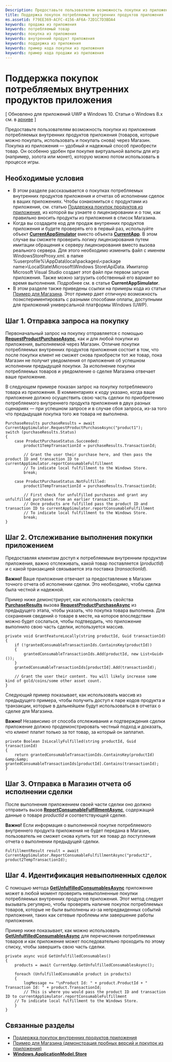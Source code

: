 ```yaml
---
Description: Предоставьте пользователям возможность покупки из приложения потребляемых внутренних продуктов приложения (товаров, которые можно покупать, использовать и покупать снова) через Магазин. Покупка из приложения — удобный и надежный способ приобрести товар.
title: Поддержка покупок потребляемых внутренних продуктов приложения
ms.assetid: F79EE369-ACFC-4156-AF6A-72D1C7D3BDA4
keywords: продажа из приложения
keywords: потребляемый товар
keywords: покупка из приложения
keywords: внутренний продукт приложения
keywords: поддержка из приложения
keywords: пример кода покупки из приложения
keywords: пример кода продажи из приложения
---
```


# Поддержка покупок потребляемых внутренних продуктов приложения


\[ Обновлено для приложений UWP в Windows 10. Статьи о Windows 8.x см. в [архиве](http://go.microsoft.com/fwlink/p/?linkid=619132) \]

Предоставьте пользователям возможность покупки из приложения потребляемых внутренних продуктов приложения (товаров, которые можно покупать, использовать и покупать снова) через Магазин. Покупка из приложения — удобный и надежный способ приобрести товар. Он особенно удобен при покупке виртуальной валюты для игр (например, золота или монет), которую можно потом использовать в процессе игры.

## Необходимые условия

-   В этом разделе рассказывается о покупках потребляемых внутренних продуктов приложения и отчетах об исполнении сделок в ваших приложениях. Чтобы ознакомиться с продуктами из приложения, см. статью [Поддержка покупок продуктов из приложения](enable-in-app-product-purchases.md), из которой вы узнаете о лицензировании и о том, как правильно вносить продукты из приложения в список Магазина.
-   Когда вы создадите код для продаж внутренних продуктов приложения и будете проверять его в первый раз, используйте объект [**CurrentAppSimulator**](https://msdn.microsoft.com/library/windows/apps/hh779766) вместо объекта [**CurrentApp**](https://msdn.microsoft.com/library/windows/apps/hh779765). В этом случае вы сможете проверить логику лицензирования путем имитации обращения к серверу лицензирования вместо вызова реального сервера. Для этого необходимо изменить файл с именем WindowsStoreProxy.xml. в папке %userprofile%\\AppData\\local\\packages\\&lt;package name&gt;\\LocalState\\Microsoft\\Windows Store\\ApiData. Имитатор Microsoft Visual Studio создает этот файл при первом запуске приложения. Также можно загрузить собственный его вариант во время выполнения. Подробнее см. в статье **CurrentAppSimulator**.
-   В этом разделе также приведены ссылки на примеры кода из статьи [Пример для Магазина](http://go.microsoft.com/fwlink/p/?LinkID=627610). Этот пример дает отличную возможность поэкспериментировать с разными способами оплаты, доступными для приложений универсальной платформы Windows (UWP).

## Шаг 1. Отправка запроса на покупку

Первоначальный запрос на покупку отправляется с помощью [**RequestProductPurchaseAsync**](https://msdn.microsoft.com/library/windows/apps/dn263381), как и для любой покупки из приложения, выполняемой через Магазин. Отличие покупки потребляемых внутренних продуктов приложения состоит в том, что после покупки клиент не сможет снова приобрести тот же товар, пока Магазин не получит уведомления от приложения об успешном исполнении предыдущей покупки. За исполнение покупки потребляемых товаров и уведомление о сделке Магазина отвечает ваше приложение.

В следующем примере показан запрос на покупку потребляемого товара из приложения. В комментариях к коду указано, когда ваше приложение должно осуществить свою часть сделки по приобретению потребляемого внутреннего продукта приложения в двух разных сценариях — при успешном запросе и в случае сбоя запроса, из-за того что предыдущая покупка того же товара не выполнена.

```CSharp
PurchaseResults purchaseResults = await CurrentAppSimulator.RequestProductPurchaseAsync("product1");
switch (purchaseResults.Status)
{
    case ProductPurchaseStatus.Succeeded:
        product1TempTransactionId = purchaseResults.TransactionId;

        // Grant the user their purchase here, and then pass the product ID and transaction ID to currentAppSimulator.reportConsumableFulfillment
        // To indicate local fulfillment to the Windows Store.
        break;

    case ProductPurchaseStatus.NotFulfilled:
        product1TempTransactionId = purchaseResults.TransactionId;

        // First check for unfulfilled purchases and grant any unfulfilled purchases from an earlier transaction.
        // Once products are fulfilled pass the product ID and transaction ID to currentAppSimulator.reportConsumableFulfillment
        // To indicate local fulfillment to the Windows Store.
        break;
}
```

## Шаг 2. Отслеживание выполнения покупки приложением

Предоставляя клиентам доступ к потребляемым внутренним продуктам приложения, важно отслеживать, какой товар поставляется (*productId*) и с какой транзакцией связывается эта поставка (*transactionId*).

**Важно!** Ваше приложение отвечает за предоставление в Магазин точного отчета об исполнении сделки. Это необходимо, чтобы сделка была честной и надежной.

Пример ниже демонстрирует, как использовать свойства [**PurchaseResults**](https://msdn.microsoft.com/library/windows/apps/dn263392) вызова [**RequestProductPurchaseAsync**](https://msdn.microsoft.com/library/windows/apps/dn263381) из предыдущего этапа, чтобы указать, что покупка товара выполнена. Для сохранения сведений о товаре в месте, на которое впоследствии можно будет сослаться, чтобы подтвердить, что приложение выполнило свою часть сделки, используется массив.

```CSharp
private void GrantFeatureLocally(string productId, Guid transactionId)
{
    if (!grantedConsumableTransactionIds.ContainsKey(productId))
    {
        grantedConsumableTransactionIds.Add(productId, new List<Guid>());
    }
    grantedConsumableTransactionIds[productId].Add(transactionId);

    // Grant the user their content. You will likely increase some kind of gold/coins/some other asset count.
}
```

Следующий пример показывает, как использовать массив из предыдущего примера, чтобы получить доступ к паре кодов продукта и транзакции, которые в дальнейшем будут использоваться в отчетах о сделке для Магазина.

**Важно!** Независимо от способа отслеживания и подтверждения сделки приложение должно продемонстрировать честный подход и доказать, что клиент платит только за тот товар, за который он заплатил.

```CSharp
private Boolean IsLocallyFulfilled(string productId, Guid transactionId)
{
    return grantedConsumableTransactionIds.ContainsKey(productId) &amp;&amp; grantedConsumableTransactionIds[productId].Contains(transactionId);
}
```

## Шаг 3. Отправка в Магазин отчета об исполнении сделки

После выполнения приложением своей части сделки оно должно отправить вызов [**ReportConsumableFulfillmentAsync**](https://msdn.microsoft.com/library/windows/apps/dn263380), содержащий данные о товаре *productId* и соответствующей сделке.

**Важно!** Если информация о выполненной покупке потребляемого внутреннего продукта приложения не будет передана в Магазин, пользователь не сможет снова купить тот же товар до поступления отчета о выполнении предыдущей сделки.

```CSharp
FulfillmentResult result = await CurrentAppSimulator.ReportConsumableFulfillmentAsync("product2", product2TempTransactionId);
```

## Шаг 4. Идентификация невыполненных сделок

С помощью метода [**GetUnfulfilledConsumablesAsync**](https://msdn.microsoft.com/library/windows/apps/dn263379) приложение может в любой момент проверить невыполненные покупки потребляемых внутренних продуктов приложения. Этот метод следует вызывать регулярно, чтобы проверять наличие покупок потребляемых товаров, которые не были выполнены из-за непредвиденных событий приложения, таких как сетевые проблемы или завершение работы приложения.

Пример ниже показывает, как можно использовать [**GetUnfulfilledConsumablesAsync**](https://msdn.microsoft.com/library/windows/apps/dn263379) для перечисления потребляемых товаров и как приложение может последовательно проходить по этому списку, чтобы завершить свою часть сделки.

```CSharp
private async void GetUnfulfilledConsumables()
{
    products = await CurrentApp.GetUnfulfilledConsumablesAsync();

    foreach (UnfulfilledConsumable product in products)
    {
        logMessage += "\nProduct Id: " + product.ProductId + " Transaction Id: " + product.TransactionId;
        // This is where you would pass the product ID and transaction ID to currentAppSimulator.reportConsumableFulfillment
    // To indicate local fulfillment to the Windows Store.
    }
}
```

## Связанные разделы

* [Поддержка покупок внутренних продуктов приложения](enable-in-app-product-purchases.md)
* [Пример для Магазина (демонстрация пробных версий и покупок из приложения)](http://go.microsoft.com/fwlink/p/?LinkID=627610)
* [**Windows.ApplicationModel.Store**](https://msdn.microsoft.com/library/windows/apps/br225197)
 

 






<!--HONumber=Mar16_HO1-->


